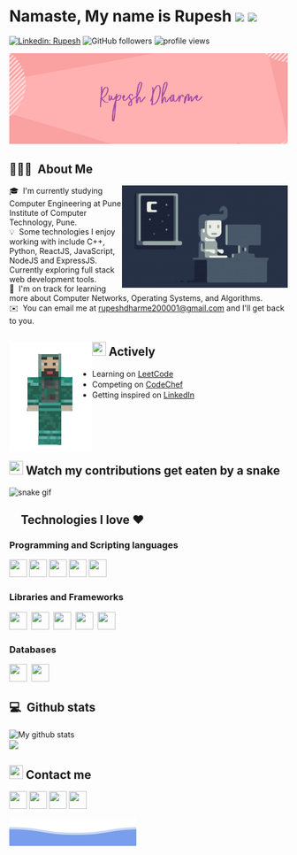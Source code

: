 # Namaste, My name is Rupesh <img src="https://user-images.githubusercontent.com/42378118/110234147-e3259600-7f4e-11eb-95be-0c4047144dea.gif" width="30">&nbsp;<img src="https://media4.giphy.com/media/259aIp7etgoXSNijRM/giphy.webp?cid=ecf05e47awgql5pl3x5dm6gt6mnhk0kma7pi0loegvt64s6d&rid=giphy.webp&ct=s" width=30>

[![Linkedin: Rupesh](https://img.shields.io/badge/-Rupesh-blue?style=flat-square&logo=Linkedin&logoColor=white&link=https://www.linkedin.com/in/rupeshdharme/)](https://www.linkedin.com/in/rupeshdharme)
![GitHub followers](https://img.shields.io/github/followers/rupesh-dharme?label=Follow&style=social) <img alt = "profile views" src="https://komarev.com/ghpvc/?username=rupesh-dharme&color=brightgreen">

![My fancy name](images/name.png)

## 👨🏻‍💻 &nbsp;About Me

<img alt="Night Coding" src="https://raw.githubusercontent.com/AVS1508/AVS1508/master/assets/Night-Coding.gif" align="right"/>

🎓 &nbsp;I'm currently studying Computer Engineering at Pune Institute of Computer Technology, Pune.\
💡 &nbsp;Some technologies I enjoy working with include C++, Python, ReactJS, JavaScript, NodeJS and ExpressJS. Currently exploring full stack web development tools.\
🌱 &nbsp;I'm on track for learning more about Computer Networks, Operating Systems, and Algorithms.\
✉️ &nbsp;You can email me at rupeshdharme200001@gmail.com and I'll get back to you.

## <img height="25" width="25" src="https://img.icons8.com/dotty/2x/running.png" /> Actively <a href="https://www.linkedin.com/in/rupeshdharme/"><img align="left" width="150"  src="images/minecraft-man.gif"></a>

- Learning on <a href="https://leetcode.com/rupesh_dharme/">LeetCode</a> <img src="https://img.icons8.com/external-tal-revivo-color-tal-revivo/2x/external-level-up-your-coding-skills-and-quickly-land-a-job-logo-color-tal-revivo.png" height="16" width="16">
- Competing on <a href="https://www.codechef.com/users/rupesh_dharme">CodeChef</a> <img src="https://img.icons8.com/color/2x/codechef.png" height="16" width="16">
- Getting inspired on <a href="https://www.linkedin.com/in/rupeshdharme/">LinkedIn</a> <img height="16" width="16" src="https://img.icons8.com/fluency/2x/linkedin.png" />

<br><br><br><br>

## <img height="25" width="25" src="https://img.icons8.com/color/2x/snake.png" /> Watch my contributions get eaten by a snake

![snake gif](https://github.com/rupesh-dharme/rupesh-dharme/blob/output/github-contribution-grid-snake.svg)

## <img src="https://img.icons8.com/external-flatarticons-blue-flatarticons/2x/external-gear-design-thinking-flatarticons-blue-flatarticons.png" height="16" width="16"> Technologies I love ♥

### Programming and Scripting languages

<p>
  <img height="32" width="32" src="https://img.icons8.com/color/2x/python.png" />
  <img height="32" width="32" src="https://img.icons8.com/color/2x/c-plus-plus-logo.png" />
  <img height="32" width="32" src="https://img.icons8.com/color/2x/html-5.png" />
  <img height="32" width="32" src="https://img.icons8.com/color/2x/css3.png" />
  <img height="32" width="32" src="https://img.icons8.com/color/2x/javascript.png" />
</p>

### Libraries and Frameworks

<p>
  <img height="32" width="32" src="https://img.icons8.com/color/2x/nodejs.png" />&nbsp;
  <img height="32" width="32" src="https://img.icons8.com/office/2x/react.png" />&nbsp;
  <img height="32" width="32" src="https://img.icons8.com/color/2x/bootstrap.png" />&nbsp;
  <img height="32" width="32" src="https://img.icons8.com/external-tal-revivo-shadow-tal-revivo/2x/external-jquery-is-a-javascript-library-designed-to-simplify-html-logo-shadow-tal-revivo.png" />&nbsp;
  <img height="32" width="32" src="https://img.icons8.com/color/2x/django.png" />
</p>

### Databases

<p>
  <img height="32" width="32" src="https://img.icons8.com/color/2x/mysql-logo.png" />&nbsp;
  <img height="32" width="32" src="https://img.icons8.com/external-tal-revivo-shadow-tal-revivo/2x/external-mongodb-a-cross-platform-document-oriented-database-program-logo-shadow-tal-revivo.png" />
</p>

## 💻 &nbsp;Github stats

<img align="center" src="https://github-readme-stats.vercel.app/api?username=rupesh-dharme&show_icons=true&include_all_commits=true&theme=cobalt&hide_border=true" alt="My github stats" />
<br>
<img align="center" src="https://github-readme-stats.vercel.app/api/top-langs/?username=rupesh-dharme&langs_count=6&hide=jupyter%20notebook&layout=compact&theme=cobalt&hide_border=true" />

## <img height="25" width="25" src="https://img.icons8.com/external-justicon-flat-justicon/2x/external-hand-shake-woman-day-justicon-flat-justicon.png" /> Contact me

[<img height="32" width="32" src="https://img.icons8.com/ios-filled/2x/github.png" />](https://github.com/rupesh-dharme)
[<img height="32" width="32" src="https://img.icons8.com/color/2x/facebook-new.png" />](https://www.facebook.com/rupesh.dharme.33/)
[<img height="32" width="32" src="https://img.icons8.com/color/2x/instagram-new.png" />](https://www.instagram.com/rupesh_dharme/)
[<img height="32" width="32" src="https://img.icons8.com/fluency/2x/linkedin.png" />](https://www.linkedin.com/in/rupeshdharme)

![Bottom](images/bottom_header.svg)
